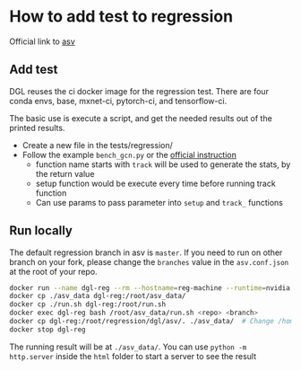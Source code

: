 How to add test to regression
=================================

Official link to [asv](https://asv.readthedocs.io/en/stable/writing_benchmarks.html)


## Add test

DGL reuses the ci docker image for the regression test. There are four conda envs, base, mxnet-ci, pytorch-ci, and tensorflow-ci.

The basic use is execute a script, and get the needed results out of the printed results.

- Create a new file in the tests/regression/
- Follow the example `bench_gcn.py` or the [official instruction](https://asv.readthedocs.io/en/stable/writing_benchmarks.html)
  - function name starts with `track` will be used to generate the stats, by the return value
  - setup function would be execute every time before running track function
  - Can use params to pass parameter into `setup` and `track_` functions

## Run locally

The default regression branch in asv is `master`. If you need to run on other branch on your fork, please change the `branches` value in the `asv.conf.json` at the root of your repo.

```bash
docker run --name dgl-reg --rm --hostname=reg-machine --runtime=nvidia -dit dgllib/dgl-ci-gpu:conda /bin/bash
docker cp ./asv_data dgl-reg:/root/asv_data/
docker cp ./run.sh dgl-reg:/root/run.sh
docker exec dgl-reg bash /root/asv_data/run.sh <repo> <branch>
docker cp dgl-reg:/root/regression/dgl/asv/. ./asv_data/  # Change /home/ubuntu/asv to the path you want to put the result
docker stop dgl-reg
```

The running result will be at `./asv_data/`. You can use `python -m http.server` inside the `html` folder to start a server to see the result
